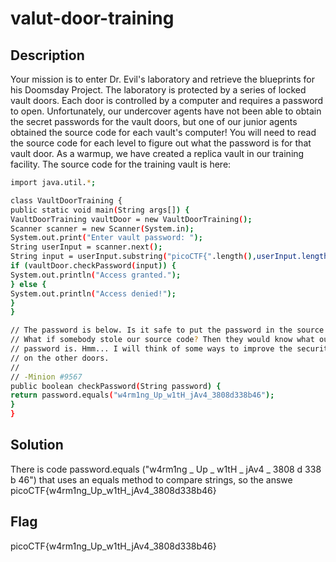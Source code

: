 # valut-door-training

## Description

Your mission is to enter Dr. Evil's laboratory and retrieve the blueprints for his Doomsday Project. The laboratory is protected by a series of locked vault doors. Each door is controlled by a computer and requires a password to open. Unfortunately, our undercover agents have not been able to obtain the secret passwords for the vault doors, but one of our junior agents obtained the source code for each vault's computer! You will need to read the source code for each level to figure out what the password is for that vault door. As a warmup, we have created a replica vault in our training facility. The source code for the training vault is here:
``` bash
import java.util.*;

class VaultDoorTraining {
public static void main(String args[]) {
VaultDoorTraining vaultDoor = new VaultDoorTraining();
Scanner scanner = new Scanner(System.in); 
System.out.print("Enter vault password: ");
String userInput = scanner.next();
String input = userInput.substring("picoCTF{".length(),userInput.length()-1);
if (vaultDoor.checkPassword(input)) {
System.out.println("Access granted.");
} else {
System.out.println("Access denied!");
}
}

// The password is below. Is it safe to put the password in the source code?
// What if somebody stole our source code? Then they would know what our
// password is. Hmm... I will think of some ways to improve the security
// on the other doors.
//
// -Minion #9567
public boolean checkPassword(String password) {
return password.equals("w4rm1ng_Up_w1tH_jAv4_3808d338b46");
}
}

```
## Solution

There is code password.equals ("w4rm1ng _ Up _ w1tH _ jAv4 _ 3808 d 338 b 46") that uses an equals method to compare strings, so the answe picoCTF{w4rm1ng_Up_w1tH_jAv4_3808d338b46}

## Flag

picoCTF{w4rm1ng_Up_w1tH_jAv4_3808d338b46}
